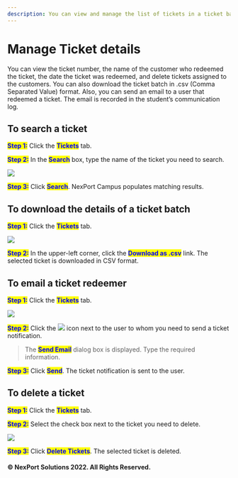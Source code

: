 ```yaml
---
description: You can view and manage the list of tickets in a ticket batch.
---
```


# Manage Ticket details

You can view the ticket number, the name of the customer who redeemed the ticket, the date the ticket was redeemed, and delete tickets assigned to the customers. You can also download the ticket batch in .csv (Comma Separated Value) format. Also, you can send an email to a user that redeemed a ticket. The email is recorded in the student’s communication log.

## **To search a ticket**

<mark style="color:blue;">**Step 1:**</mark>  Click the <mark style="color:blue;">**Tickets**</mark> tab.

<mark style="color:blue;">**Step 2:**</mark>  In the <mark style="color:blue;">**Search**</mark> box, type the name of the ticket you need to search.

![](https://www.nexportcampus.com/Content/Guides/aweb/Content/Resources/Images/OT\_Ticketing/Search\_Ticket\_550x226.png)

<mark style="color:blue;">**Step 3:**</mark>  Click <mark style="color:blue;">**Search**</mark>.  NexPort Campus populates matching results.

## **To download the details of a ticket batch**

<mark style="color:blue;">**Step 1:**</mark> Click the <mark style="color:blue;">**Tickets**</mark> tab.

![](https://www.nexportcampus.com/Content/Guides/aweb/Content/Resources/Images/OT\_Ticketing/Download\_Ticket\_550x226.png)

<mark style="color:blue;">**Step 2:**</mark>  In the upper-left corner, click the <mark style="color:blue;">**Download as .csv**</mark> link.  The selected ticket is downloaded in CSV format.

## **To email a ticket redeemer**

<mark style="color:blue;">**Step 1:**</mark>  Click the <mark style="color:blue;">**Tickets**</mark> tab.

![](https://www.nexportcampus.com/Content/Guides/aweb/Content/Resources/Images/OT\_Ticketing/Email\_Ticket\_550x226.png)

<mark style="color:blue;">**Step 2:**</mark>  Click the ![](https://www.nexportcampus.com/Content/Guides/aweb/Content/Resources/Images/Common\_Screens\_Icons/Email.png) icon next to the user to whom you need to send a ticket notification.

> The <mark style="color:blue;">**Send Email**</mark> <mark style="color:blue;"></mark><mark style="color:blue;"></mark> dialog box is displayed. Type the required information.

<mark style="color:blue;">**Step 3:**</mark>  Click <mark style="color:blue;">**Send**</mark>.  The ticket notification is sent to the user.

## **To delete a ticket**

<mark style="color:blue;">**Step 1:**</mark>  Click the <mark style="color:blue;">**Tickets**</mark> <mark style="color:blue;"></mark><mark style="color:blue;"></mark> tab.

<mark style="color:blue;">**Step 2:**</mark>  Select the check box next to the ticket you need to delete.

![](https://www.nexportcampus.com/Content/Guides/aweb/Content/Resources/Images/OT\_Ticketing/Delete\_Ticket\_550x226.png)

<mark style="color:blue;">**Step 3:**</mark> Click <mark style="color:blue;">**Delete Tickets**</mark>.  The selected ticket is deleted.

#### © NexPort Solutions 2022. All Rights Reserved.
